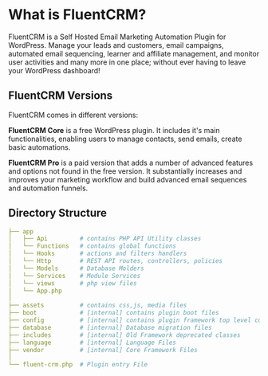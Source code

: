 # What is FluentCRM?

<Badge type="tip" vertical="top" text="FluentCRM Core" /> <Badge type="warning" vertical="top" text="Basic" />

FluentCRM is a Self Hosted Email Marketing Automation Plugin for WordPress. Manage your leads and customers, email campaigns, automated email sequencing, learner and affiliate management, and monitor user activities and many more in one place; without ever having to leave your WordPress dashboard!

## FluentCRM Versions

FluentCRM comes in different versions:

**FluentCRM Core** is a free WordPress plugin. It includes it's main functionalities, enabling users to manage contacts, send emails, create basic automations.

**FluentCRM Pro** is a paid version that adds a number of advanced features and options not found in the free version. It substantially increases and improves your marketing workflow and build advanced email sequences and automation funnels.

## Directory Structure

```yaml
├── app
│   ├── Api         # contains PHP API Utility classes
│   └── Functions   # contains global functions
│   └── Hooks       # actions and filters handlers
│   └── Http        # REST API routes, controllers, policies
│   └── Models      # Database Molders
│   └── Services    # Module Services
│   └── views       # php view files
│   └── App.php
│
├── assets          # contains css,js, media files
├── boot            # [internal] contains plugin boot files
├── config          # [internal] contains plugin framework top level config
├── database        # [internal] Database migration files
├── includes        # [internal] Old Framework deprecated classes
├── language        # [internal] Language Files
├── vendor          # [internal] Core Framework Files
│
└── fluent-crm.php  # Plugin entry File
```

